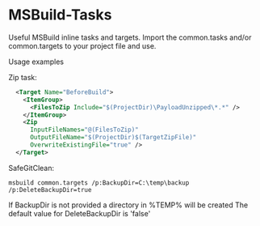 MSBuild-Tasks
=============

Useful MSBuild inline tasks and targets. Import the common.tasks and/or common.targets to your project file and use. 

Usage examples

Zip task:

```xml
  <Target Name="BeforeBuild">
    <ItemGroup>
      <FilesToZip Include="$(ProjectDir)\PayloadUnzipped\*.*" />
    </ItemGroup>
    <Zip 
      InputFileNames="@(FilesToZip)"
      OutputFileName="$(ProjectDir)$(TargetZipFile)"
      OverwriteExistingFile="true" />
  </Target>
```

SafeGitClean:

```
msbuild common.targets /p:BackupDir=C:\temp\backup /p:DeleteBackupDir=true
```

If BackupDir is not provided a directory in %TEMP% will be created
The default value for DeleteBackupDir is 'false' 